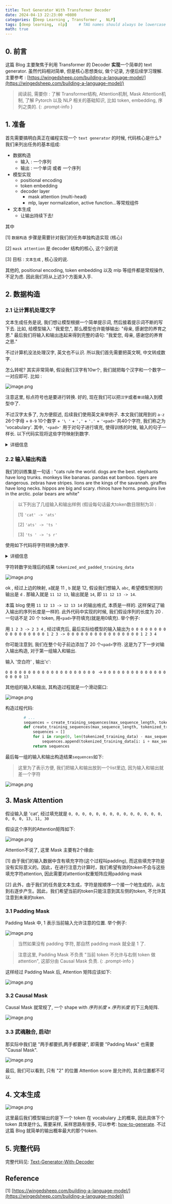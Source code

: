 ```yaml
---
title: Text Generator With Transformer Decoder
date: 2024-04-13 22:23:00 +0800
categories: [Deep Learning , Transformer ,  NLP]
tags: [deep learning,  nlp]     # TAG names should always be lowercase
math: true
---
```



## 0. 前言

这篇 Blog 主要聚焦于利用 Transformer 的 Decoder **实现**一个简单的 text generator. 虽然代码相对简单, 但是核心思想类似, 做个记录, 方便后续学习理解. 主要参考 : [https://wingedsheep.com/building-a-language-model/](https://wingedsheep.com/building-a-language-model/)

> 阅读前, 需要你 : 了解 Transformer结构, Attention机制,  Mask Attention机制, 了解 Pytorch 以及 NLP 相关的基础知识, 比如 token, embedding, 序列之类的.
{: .prompt-info }


## 1. 准备

首先需要搞明白真正在编程实现一个 `text generator` 的时候, 代码核心是什么? 我们来列出任务的基本组成: 

- 数据构造
    - 输入 : 一个序列
    - 输出 : 一个单词 或者 一个序列 
- 模型实现
    - positional encoding 
    - token embedding
    - decoder layer
        - mask attention (multi-head)
        - mlp, layer normalization, active function...等常规组件
- 文本生成
    - 让输出持续下去!

其中

[1] `数据构造` 步骤是需要针对我们的任务单独构造实现 (核心)

[2] `mask attention` 是 decoder 结构的核心, 这个没的说

[3] 目标 : `文本生成` , 核心没的说.

其他的, positional encoding, token embedding 以及 mlp 等组件都是常规操作, 不足为虑. 因此我们将从上述3个方面来入手.

## 2. 数据构造

### 2.1 让计算机处理文字

文本生成任务是说, 我们想让模型根据一个简单提示词, 然后接着提示词不断的写下去. 比如, 给模型输入: "我爱您,", 那么模型也许能够输出: "母亲, 感谢您的养育之恩."  最后我们将输入和输出连起来得到完整的语句: "我爱您, 母亲, 感谢您的养育之恩."

不过计算机没法处理汉字, 英文也不认识. 所以我们首先需要把英文啊, 中文转成数字. 

怎么转呢? 其实非常简单, 假设我们汉字有10w个, 我们就把每个汉字和一个数字一一对应即可. 比如 :


![image.png](https://s2.loli.net/2024/04/14/6nshFYQyPIBq8N1.png)


注意这里, 标点符号也是要进行转换. 好的, 现在我们可以把`汉字`或者`单词`输入到模型中了. 

不过汉字太多了, 为方便叙述, 后续我们使用英文来举例子. 本文我们就用到的 `a-z` 26个字母 + `0-9` 10个数字 + `'\ '` + `','` + `'.'` + `'<pad>'`共40个字符, 我们称之为 'vocabulary'. 其中, `'<pad>'` 用于对句子进行填充, 使得训练的时候, 输入的句子一样长. 以下代码实现将这些字符映射到数字.





<details markdown="1">
<summary> 详细信息 </summary>


```python

class Tokenizer:
    r'''
        0-9 (10 个 token) , a-z (26 个 token) , ' ' , ',' '.' ,  '<pad>' 共40个token
    '''
    def __init__(self):
        self.dictionary = {}
        self.reverse_dictionary = {}

        # Add the padding token
        self.__add_to_dict('<pad>')

        # Add characters and numbers to the dictionary
        for i in range(10):
            self.__add_to_dict(str(i))
        for i in range(26):
            self.__add_to_dict(chr(ord('a') + i))

        # Add space and punctuation to the dictionary
        self.__add_to_dict(',')
        self.__add_to_dict('.')
        self.__add_to_dict(' ')

    def __add_to_dict(self, character):
        if character not in self.dictionary:
            self.dictionary[character] = len(self.dictionary)
            self.reverse_dictionary[self.dictionary[character]] = character

    def tokenize(self, text):
        return [self.dictionary[c] for c in text]

    def character_to_token(self, character):
        return self.dictionary[character]

    def token_to_character(self, token):
        return self.reverse_dictionary[token]

    def size(self):
        return len(self.dictionary)

```

</details>



### 2.2 输入输出构造

我们的训练集是一句话 : "cats rule the world. dogs are the best. elephants have long trunks. monkeys like bananas. pandas eat bamboo. tigers are dangerous. zebras have stripes. lions are the kings of the savannah. giraffes have long necks. hippos are big and scary. rhinos have horns. penguins live in the arctic. polar bears are white" 

> 以下列出了几组输入和输出样例 (假设每句话最大token数目限制为3) : 
> 
> [1] `'cat' -> 'ats'`
> 
> [2] `'ats' -> 'ts '`
> 
> [3] `'ts ' -> 's r'`

使用如下代码将字符转换为数字.

<details markdown="1">
<summary> 详细信息 </summary>


```python
        # Create the training data
        training_data = '. '.join([
            'cats rule the world',
            'dogs are the best',
            'elephants have long trunks',
            'monkeys like bananas',
            'pandas eat bamboo',
            'tigers are dangerous',
            'zebras have stripes',
            'lions are the kings of the savannah',
            'giraffes have long necks',
            'hippos are big and scary',
            'rhinos have horns',
            'penguins live in the arctic',
            'polar bears are white'
        ])

        tokenized_and_padded_training_data = tokenize_and_pad_training_data(max_sequence_length, tokenizer, training_data)
        def tokenize_and_pad_training_data(max_sequence_length, tokenizer, training_data):
            # Tokenize the training data
            tokenized_training_data = tokenizer.tokenize(training_data)
            for _ in range(max_sequence_length):
                # Prepend padding tokens
                tokenized_training_data.insert(0, tokenizer.character_to_token('<pad>'))
            return tokenized_training_data
        

```

</details>


字符转数字处理后的结果 `tokenized_and_padded_training_data`

![image.png](https://s2.loli.net/2024/04/14/RNGpnr92LbqPW6U.png)


ok , 经过上边的映射, `a`就是 11 , `b` 就是 12, 假设我们想输入 `abc`, 希望模型预测的输出是 `d` . 那输入就是 `11 12 13`,  输出就是 `14`, 即 `11 12 13 -> 14`. 


本篇 blog 使用 `11 12 13 -> 12 13 14` 的输出格式, 本质是一样的. 这样保证了输入输出的序列长度是一样的. 此外代码中实现的时候, 我们假设序列的长度为 $20$ . 一句话不足 $20$ 个 token, 用`<pad>`字符填充(就是用0填充). 举个例子:


用  `1 2 3 -> 2 3 4` , 经过填充后, 最后实际给模型的输入输出为 `0 0 0 0 0 0 0 0 0 0 0 0 0 0 0 0 0 1 2 3 -> 0 0 0 0 0 0 0 0 0 0 0 0 0 0 0 0 1 2 3 4 ` 

你可能注意到, 我们在整个句子前边添加了 20 个`<pad>`字符. 这是为了下一步对输入输出构造, 对于第一组输入和输出.

输入 '空白符' , 输出'c':

`0 0 0 0 0 0 0 0 0 0 0 0 0 0 0 0 0 0 0 0
` -> `0 0 0 0 0 0 0 0 0 0 0 0 0 0 0 0 0 0 13 `

其他组的输入和输出, 其构造过程就是一个滑动窗口:

![image.png](https://s2.loli.net/2024/04/14/LJzI78GgbM5uYdP.png)


构造过程代码:

```python
        # ...
        sequences = create_training_sequences(max_sequence_length, tokenized_and_padded_training_data)
        def create_training_sequences(max_sequence_length, tokenized_training_data):
            sequences = []
            for i in range(0, len(tokenized_training_data) - max_sequence_length - 1):
                sequences.append(tokenized_training_data[i: i + max_sequence_length + 1])
            return sequences

```

最后每一组的输入和输出构造结果`sequences`如下:

> 这里为了表示方便, 我们把输入和输出放到一个list里边, 因为输入和输出就差一个字符

![image.png](https://s2.loli.net/2024/04/15/Wb1vRMw7xJ4LBPq.png)



## 3. Mask Attention

假设输入是 'cat', 经过填充就是 `0, 0, 0, 0, 0, 0, 0, 0, 0, 0, 0, 0, 0, 0, 0, 0, 0, 13, 11, 30`

假设这个序列的Attention矩阵如下:

![image.png](https://s2.loli.net/2024/04/15/jJybvtZuLKr8QC9.png)


Attention不说了, 这里 Mask 主要有2个缘由:

[1] 由于我们的输入数据中含有填充字符(这个过程叫padding), 而这些填充字符是没有实际意义的。因此，在进行注意力计算时，我们希望有效的token不会与这些填充字符attention, 因此需要对attention权重矩阵应用padding mask

[2] 此外，由于我们的任务是文本生成，字符是按顺序一个接一个地生成的，从左到右逐步产生。因此，我们希望当前的token只能注意到其左侧的token, 不允许其注意到未来的token.

### 3.1 Padding Mask

Padding Mask 中, 1 表示当前输入允许注意的位置. 举个例子:

![image.png](https://s2.loli.net/2024/04/15/YQ8PRlKq2cTi4A7.png)

> 当然如果没有 padding 字符, 那自然 padding mask 就全是 1 了.

> 注意这里, Padding Mask 不负责 "当前 token 不允许与右侧 token 做attention", 这部分由 Causal Mask 负责.
{: .prompt-info }

这样经过 Padding Mask 后, Attention 矩阵应该如下:

![image.png](https://s2.loli.net/2024/04/15/OZTfaF13c2hYz6u.png)

### 3.2 Causal Mask

Causal Mask 就常规了, 一个 shape with  $序列长度 \times 序列长度$ 的下三角矩阵.

![image.png](https://s2.loli.net/2024/04/15/qTOa2cKxWPeizgF.png)


### 3.3 武魂融合, 启动!

那实际中我们是 "两手都要抓,两手都要硬", 即需要 "Padding Mask" 也需要 "Causal Mask".

![image.png](https://s2.loli.net/2024/04/15/ZP7sNoK2UcOg3Gj.png)


最后, 我们可以看到, 只有 "2" 的位置 Attention score 是允许的, 其余位置都不可以.


## 4. 文本生成

![image.png](https://s2.loli.net/2024/04/15/kqFK1vbJdLS37Yz.png)

这里最后我们模型输出的是下一个 token 在 vocabulary 上的概率, 因此具体下个 token 具体是什么, 需要采样, 采样思路有很多, 可以参考: [how-to-generate](https://huggingface.co/blog/how-to-generate). 不过这篇 Blog 就简单的输出概率最大的那个token. 


## 5. 完整代码

完整代码见: [Text-Generator-With-Decoder](https://github.com/CHENHUI-X/Text-Generator-With-Decoder/tree/main)



## Reference

[1] [https://wingedsheep.com/building-a-language-model/](https://wingedsheep.com/building-a-language-model/)








